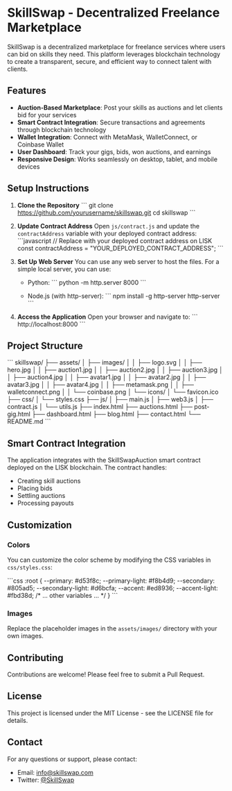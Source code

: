# SkillSwap - Decentralized Freelance Marketplace

SkillSwap is a decentralized marketplace for freelance services where users can bid on skills they need. This platform leverages blockchain technology to create a transparent, secure, and efficient way to connect talent with clients.

## Features

- **Auction-Based Marketplace**: Post your skills as auctions and let clients bid for your services
- **Smart Contract Integration**: Secure transactions and agreements through blockchain technology
- **Wallet Integration**: Connect with MetaMask, WalletConnect, or Coinbase Wallet
- **User Dashboard**: Track your gigs, bids, won auctions, and earnings
- **Responsive Design**: Works seamlessly on desktop, tablet, and mobile devices

## Setup Instructions

1. **Clone the Repository**
   \`\`\`
   git clone https://github.com/yourusername/skillswap.git
   cd skillswap
   \`\`\`

2. **Update Contract Address**
   Open `js/contract.js` and update the `contractAddress` variable with your deployed contract address:
   \`\`\`javascript
   // Replace with your deployed contract address on LISK
   const contractAddress = "YOUR_DEPLOYED_CONTRACT_ADDRESS";
   \`\`\`

3. **Set Up Web Server**
   You can use any web server to host the files. For a simple local server, you can use:
   
   - Python:
     \`\`\`
     python -m http.server 8000
     \`\`\`
   
   - Node.js (with http-server):
     \`\`\`
     npm install -g http-server
     http-server
     \`\`\`

4. **Access the Application**
   Open your browser and navigate to:
   \`\`\`
   http://localhost:8000
   \`\`\`

## Project Structure

\`\`\`
skillswap/
├── assets/
│   ├── images/
│   │   ├── logo.svg
│   │   ├── hero.jpg
│   │   ├── auction1.jpg
│   │   ├── auction2.jpg
│   │   ├── auction3.jpg
│   │   ├── auction4.jpg
│   │   ├── avatar1.jpg
│   │   ├── avatar2.jpg
│   │   ├── avatar3.jpg
│   │   ├── avatar4.jpg
│   │   ├── metamask.png
│   │   ├── walletconnect.png
│   │   └── coinbase.png
│   └── icons/
│       └── favicon.ico
├── css/
│   └── styles.css
├── js/
│   ├── main.js
│   ├── web3.js
│   ├── contract.js
│   └── utils.js
├── index.html
├── auctions.html
├── post-gig.html
├── dashboard.html
├── blog.html
├── contact.html
└── README.md
\`\`\`

## Smart Contract Integration

The application integrates with the SkillSwapAuction smart contract deployed on the LISK blockchain. The contract handles:

- Creating skill auctions
- Placing bids
- Settling auctions
- Processing payouts

## Customization

### Colors
You can customize the color scheme by modifying the CSS variables in `css/styles.css`:

\`\`\`css
:root {
    --primary: #d53f8c;
    --primary-light: #f8b4d9;
    --secondary: #805ad5;
    --secondary-light: #d6bcfa;
    --accent: #ed8936;
    --accent-light: #fbd38d;
    /* ... other variables ... */
}
\`\`\`

### Images
Replace the placeholder images in the `assets/images/` directory with your own images.

## Contributing

Contributions are welcome! Please feel free to submit a Pull Request.

## License

This project is licensed under the MIT License - see the LICENSE file for details.

## Contact

For any questions or support, please contact:
- Email: info@skillswap.com
- Twitter: [@SkillSwap](https://twitter.com/skillswap)
